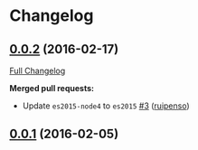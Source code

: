 # Changelog

## [0.0.2](https://github.com/seegno/ein-validator/tree/0.0.2) (2016-02-17)
[Full Changelog](https://github.com/seegno/ein-validator/compare/0.0.1...0.0.2)

**Merged pull requests:**

- Update `es2015-node4` to `es2015` [\#3](https://github.com/seegno/ein-validator/pull/3) ([ruipenso](https://github.com/ruipenso))

## [0.0.1](https://github.com/seegno/ein-validator/tree/0.0.1) (2016-02-05)
